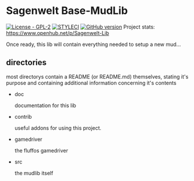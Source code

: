 # Sagenwelt Base-MudLib

[![License - GPL-2](https://img.shields.io/badge/licence-gpl--2-blue.svg)](LICENSE)
[![STYLECI](https://styleci.io/repos/46893775/shield)](https://styleci.io/repos/46893775/)
[![GitHub version](https://badge.fury.io/gh/Shea690901%2FSagenwelt-Lib.svg)](https://badge.fury.io/gh/Shea690901%2FSagenwelt-Lib)
Project stats: https://www.openhub.net/p/Sagenwelt-Lib

Once ready, this lib will contain everything needed to setup a new mud...

## directories

most directorys contain a README (or README.md) themselves, stating it's purpose
and containing additional information concerning it's contents

+   doc

    documentation for this lib

+   contrib

    useful addons for using this project.

+   gamedriver

    the fluffos gamedriver

+   src

    the mudlib itself
